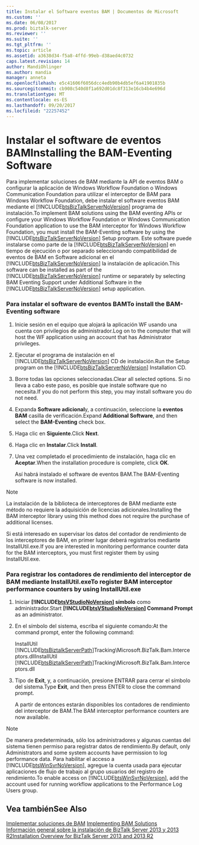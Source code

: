 ```yaml
---
title: Instalar el Software eventos BAM | Documentos de Microsoft
ms.custom: ''
ms.date: 06/08/2017
ms.prod: biztalk-server
ms.reviewer: ''
ms.suite: ''
ms.tgt_pltfrm: ''
ms.topic: article
ms.assetid: a3638d34-f5a8-4ffd-99eb-d38aed4c0732
caps.latest.revision: 14
author: MandiOhlinger
ms.author: mandia
manager: anneta
ms.openlocfilehash: e5c41606f6056dcc4edb90b4db5ef6a41901835b
ms.sourcegitcommit: cb908c540d8f1a692d01dc8f313e16cb4b4e696d
ms.translationtype: MT
ms.contentlocale: es-ES
ms.lasthandoff: 09/20/2017
ms.locfileid: "22257452"
---
```

# <a name="installing-the-bam-eventing-software"></a><span data-ttu-id="93d76-102">Instalar el software de eventos BAM</span><span class="sxs-lookup"><span data-stu-id="93d76-102">Installing the BAM-Eventing Software</span></span>
<span data-ttu-id="93d76-103">Para implementar soluciones de BAM mediante la API de eventos BAM o configurar la aplicación de Windows Workflow Foundation o Windows Communication Foundation para utilizar el interceptor de BAM para Windows Workflow Foundation, debe instalar el software eventos BAM mediante el [!INCLUDE[btsBizTalkServerNoVersion](../includes/btsbiztalkservernoversion-md.md)] programa de instalación.</span><span class="sxs-lookup"><span data-stu-id="93d76-103">To implement BAM solutions using the BAM eventing APIs or configure your Windows Workflow Foundation or Windows Communication Foundation application to use the BAM interceptor for Windows Workflow Foundation, you must install the BAM-Eventing software by using the [!INCLUDE[btsBizTalkServerNoVersion](../includes/btsbiztalkservernoversion-md.md)] Setup program.</span></span> <span data-ttu-id="93d76-104">Este software puede instalarse como parte de la [!INCLUDE[btsBizTalkServerNoVersion](../includes/btsbiztalkservernoversion-md.md)] en tiempo de ejecución o por separado seleccionando compatibilidad de eventos de BAM en Software adicional en el [!INCLUDE[btsBizTalkServerNoVersion](../includes/btsbiztalkservernoversion-md.md)] la instalación de aplicación.</span><span class="sxs-lookup"><span data-stu-id="93d76-104">This software can be installed as part of the [!INCLUDE[btsBizTalkServerNoVersion](../includes/btsbiztalkservernoversion-md.md)] runtime or separately by selecting BAM Eventing Support under Additional Software in the [!INCLUDE[btsBizTalkServerNoVersion](../includes/btsbiztalkservernoversion-md.md)] setup application.</span></span>  
  
### <a name="to-install-the-bam-eventing-software"></a><span data-ttu-id="93d76-105">Para instalar el software de eventos BAM</span><span class="sxs-lookup"><span data-stu-id="93d76-105">To install the BAM-Eventing software</span></span>  
  
1.  <span data-ttu-id="93d76-106">Inicie sesión en el equipo que alojará la aplicación WF usando una cuenta con privilegios de administrador.</span><span class="sxs-lookup"><span data-stu-id="93d76-106">Log on to the computer that will host the WF application using an account that has Administrator privileges.</span></span>  
  
2.  <span data-ttu-id="93d76-107">Ejecutar el programa de instalación en el [!INCLUDE[btsBizTalkServerNoVersion](../includes/btsbiztalkservernoversion-md.md)] CD de instalación.</span><span class="sxs-lookup"><span data-stu-id="93d76-107">Run the Setup program on the [!INCLUDE[btsBizTalkServerNoVersion](../includes/btsbiztalkservernoversion-md.md)] Installation CD.</span></span>  
  
3.  <span data-ttu-id="93d76-108">Borre todas las opciones seleccionadas.</span><span class="sxs-lookup"><span data-stu-id="93d76-108">Clear all selected options.</span></span> <span data-ttu-id="93d76-109">Si no lleva a cabo este paso, es posible que instale software que no necesita.</span><span class="sxs-lookup"><span data-stu-id="93d76-109">If you do not perform this step, you may install software you do not need.</span></span>  
  
4.  <span data-ttu-id="93d76-110">Expanda **Software adicional**y, a continuación, seleccione la **eventos BAM** casilla de verificación.</span><span class="sxs-lookup"><span data-stu-id="93d76-110">Expand **Additional Software**, and then select the **BAM-Eventing** check box.</span></span>  
  
5.  <span data-ttu-id="93d76-111">Haga clic en **Siguiente**.</span><span class="sxs-lookup"><span data-stu-id="93d76-111">Click **Next**.</span></span>  
  
6.  <span data-ttu-id="93d76-112">Haga clic en **Instalar**.</span><span class="sxs-lookup"><span data-stu-id="93d76-112">Click **Install**.</span></span>  
  
7.  <span data-ttu-id="93d76-113">Una vez completado el procedimiento de instalación, haga clic en **Aceptar**.</span><span class="sxs-lookup"><span data-stu-id="93d76-113">When the installation procedure is complete, click **OK**.</span></span>  
  
     <span data-ttu-id="93d76-114">Así habrá instalado el software de eventos BAM.</span><span class="sxs-lookup"><span data-stu-id="93d76-114">The BAM-Eventing software is now installed.</span></span>  
  
> [!NOTE]
>  <span data-ttu-id="93d76-115">La instalación de la biblioteca de interceptores de BAM mediante este método no requiere la adquisición de licencias adicionales.</span><span class="sxs-lookup"><span data-stu-id="93d76-115">Installing the BAM interceptor library using this method does not require the purchase of additional licenses.</span></span>  
  
 <span data-ttu-id="93d76-116">Si está interesado en supervisar los datos del contador de rendimiento de los interceptores de BAM, en primer lugar deberá registrarlos mediante InstallUtil.exe.</span><span class="sxs-lookup"><span data-stu-id="93d76-116">If you are interested in monitoring performance counter data for the BAM interceptors, you must first register them by using InstallUtil.exe.</span></span>  
  
### <a name="to-register-bam-interceptor-performance-counters-by-using-installutilexe"></a><span data-ttu-id="93d76-117">Para registrar los contadores de rendimiento del interceptor de BAM mediante InstallUtil.exe</span><span class="sxs-lookup"><span data-stu-id="93d76-117">To register BAM interceptor performance counters by using InstallUtil.exe</span></span>  
  
1.  <span data-ttu-id="93d76-118">Iniciar  **[!INCLUDE[btsVStudioNoVersion](../includes/btsvstudionoversion-md.md)] símbolo** como administrador.</span><span class="sxs-lookup"><span data-stu-id="93d76-118">Start **[!INCLUDE[btsVStudioNoVersion](../includes/btsvstudionoversion-md.md)] Command Prompt** as an administrator.</span></span>  
  
2.  <span data-ttu-id="93d76-119">En el símbolo del sistema, escriba el siguiente comando:</span><span class="sxs-lookup"><span data-stu-id="93d76-119">At the command prompt, enter the following command:</span></span>  
  
     <span data-ttu-id="93d76-120">InstallUtil [!INCLUDE[btsBiztalkServerPath](../includes/btsbiztalkserverpath-md.md)]Tracking\Microsoft.BizTalk.Bam.Interceptors.dll</span><span class="sxs-lookup"><span data-stu-id="93d76-120">InstallUtil [!INCLUDE[btsBiztalkServerPath](../includes/btsbiztalkserverpath-md.md)]Tracking\Microsoft.BizTalk.Bam.Interceptors.dll</span></span>  
  
3.  <span data-ttu-id="93d76-121">Tipo de **Exit**, y, a continuación, presione ENTRAR para cerrar el símbolo del sistema.</span><span class="sxs-lookup"><span data-stu-id="93d76-121">Type **Exit**, and then press ENTER to close the command prompt.</span></span>  
  
     <span data-ttu-id="93d76-122">A partir de entonces estarán disponibles los contadores de rendimiento del interceptor de BAM.</span><span class="sxs-lookup"><span data-stu-id="93d76-122">The BAM interceptor performance counters are now available.</span></span>  
  
> [!NOTE]
>  <span data-ttu-id="93d76-123">De manera predeterminada, sólo los administradores y algunas cuentas del sistema tienen permiso para registrar datos de rendimiento.</span><span class="sxs-lookup"><span data-stu-id="93d76-123">By default, only Administrators and some system accounts have permission to log performance data.</span></span> <span data-ttu-id="93d76-124">Para habilitar el acceso a [!INCLUDE[btsWinSvrNoVersion](../includes/btswinsvrnoversion-md.md)], agregue la cuenta usada para ejecutar aplicaciones de flujo de trabajo al grupo usuarios del registro de rendimiento.</span><span class="sxs-lookup"><span data-stu-id="93d76-124">To enable access on [!INCLUDE[btsWinSvrNoVersion](../includes/btswinsvrnoversion-md.md)], add the account used for running workflow applications to the Performance Log Users group.</span></span>  
  
## <a name="see-also"></a><span data-ttu-id="93d76-125">Vea también</span><span class="sxs-lookup"><span data-stu-id="93d76-125">See Also</span></span>  
 <span data-ttu-id="93d76-126">[Implementar soluciones de BAM](../core/implementing-bam-solutions.md) </span><span class="sxs-lookup"><span data-stu-id="93d76-126">[Implementing BAM Solutions](../core/implementing-bam-solutions.md) </span></span>  
 [<span data-ttu-id="93d76-127">Información general sobre la instalación de BizTalk Server 2013 y 2013 R2</span><span class="sxs-lookup"><span data-stu-id="93d76-127">Installation Overview for BizTalk Server 2013 and 2013 R2</span></span>](http://msdn.microsoft.com/library/8041926c-cfc9-4eaf-9c28-a2c6e8015bc5)